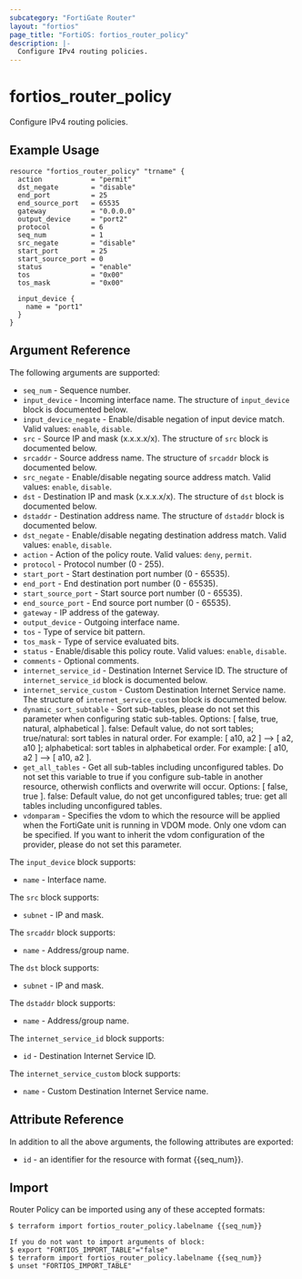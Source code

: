 ```yaml
---
subcategory: "FortiGate Router"
layout: "fortios"
page_title: "FortiOS: fortios_router_policy"
description: |-
  Configure IPv4 routing policies.
---
```


# fortios_router_policy
Configure IPv4 routing policies.

## Example Usage

```hcl
resource "fortios_router_policy" "trname" {
  action            = "permit"
  dst_negate        = "disable"
  end_port          = 25
  end_source_port   = 65535
  gateway           = "0.0.0.0"
  output_device     = "port2"
  protocol          = 6
  seq_num           = 1
  src_negate        = "disable"
  start_port        = 25
  start_source_port = 0
  status            = "enable"
  tos               = "0x00"
  tos_mask          = "0x00"

  input_device {
    name = "port1"
  }
}
```

## Argument Reference

The following arguments are supported:

* `seq_num` - Sequence number.
* `input_device` - Incoming interface name. The structure of `input_device` block is documented below.
* `input_device_negate` - Enable/disable negation of input device match. Valid values: `enable`, `disable`.
* `src` - Source IP and mask (x.x.x.x/x). The structure of `src` block is documented below.
* `srcaddr` - Source address name. The structure of `srcaddr` block is documented below.
* `src_negate` - Enable/disable negating source address match. Valid values: `enable`, `disable`.
* `dst` - Destination IP and mask (x.x.x.x/x). The structure of `dst` block is documented below.
* `dstaddr` - Destination address name. The structure of `dstaddr` block is documented below.
* `dst_negate` - Enable/disable negating destination address match. Valid values: `enable`, `disable`.
* `action` - Action of the policy route. Valid values: `deny`, `permit`.
* `protocol` - Protocol number (0 - 255).
* `start_port` - Start destination port number (0 - 65535).
* `end_port` - End destination port number (0 - 65535).
* `start_source_port` - Start source port number (0 - 65535).
* `end_source_port` - End source port number (0 - 65535).
* `gateway` - IP address of the gateway.
* `output_device` - Outgoing interface name.
* `tos` - Type of service bit pattern.
* `tos_mask` - Type of service evaluated bits.
* `status` - Enable/disable this policy route. Valid values: `enable`, `disable`.
* `comments` - Optional comments.
* `internet_service_id` - Destination Internet Service ID. The structure of `internet_service_id` block is documented below.
* `internet_service_custom` - Custom Destination Internet Service name. The structure of `internet_service_custom` block is documented below.
* `dynamic_sort_subtable` - Sort sub-tables, please do not set this parameter when configuring static sub-tables. Options: [ false, true, natural, alphabetical ]. false: Default value, do not sort tables; true/natural: sort tables in natural order. For example: [ a10, a2 ] --> [ a2, a10 ]; alphabetical: sort tables in alphabetical order. For example: [ a10, a2 ] --> [ a10, a2 ].
* `get_all_tables` - Get all sub-tables including unconfigured tables. Do not set this variable to true if you configure sub-table in another resource, otherwish conflicts and overwrite will occur. Options: [ false, true ]. false: Default value, do not get unconfigured tables; true: get all tables including unconfigured tables. 
* `vdomparam` - Specifies the vdom to which the resource will be applied when the FortiGate unit is running in VDOM mode. Only one vdom can be specified. If you want to inherit the vdom configuration of the provider, please do not set this parameter.

The `input_device` block supports:

* `name` - Interface name.

The `src` block supports:

* `subnet` - IP and mask.

The `srcaddr` block supports:

* `name` - Address/group name.

The `dst` block supports:

* `subnet` - IP and mask.

The `dstaddr` block supports:

* `name` - Address/group name.

The `internet_service_id` block supports:

* `id` - Destination Internet Service ID.

The `internet_service_custom` block supports:

* `name` - Custom Destination Internet Service name.


## Attribute Reference

In addition to all the above arguments, the following attributes are exported:
* `id` - an identifier for the resource with format {{seq_num}}.

## Import

Router Policy can be imported using any of these accepted formats:
```
$ terraform import fortios_router_policy.labelname {{seq_num}}

If you do not want to import arguments of block:
$ export "FORTIOS_IMPORT_TABLE"="false"
$ terraform import fortios_router_policy.labelname {{seq_num}}
$ unset "FORTIOS_IMPORT_TABLE"
```
